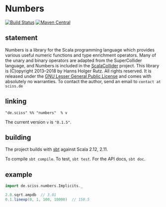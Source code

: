 # Numbers

[![Build Status](https://travis-ci.org/Sciss/Numbers.svg?branch=master)](https://travis-ci.org/Sciss/Numbers)
[![Maven Central](https://maven-badges.herokuapp.com/maven-central/de.sciss/numbers_2.11/badge.svg)](https://maven-badges.herokuapp.com/maven-central/de.sciss/numbers_2.11)

## statement

Numbers is a library for the Scala programming language which provides various useful numeric functions and type 
enrichment operators. Many of the unary and binary operators are adapted from the SuperCollider language, and 
Numbers is included in the [ScalaCollider](http://github.com/Sciss/ScalaCollider/) project. This library is 
(C)opyright 2013&ndash;2018 by Hanns Holger Rutz. All rights reserved. It is released under the
[GNU Lesser General Public License](http://github.com/Sciss/Numbers/blob/master/LICENSE) and comes with 
absolutely no warranties. To contact the author, send an email to `contact at sciss.de`

## linking

    "de.sciss" %% "numbers"  % v

The current version `v` is `"0.1.5"`.

## building

The project builds with [sbt](http://www.scala-sbt.org/) against Scala 2.12, 2.11.

To compile `sbt compile`. To test, `sbt test`. For the API docs, `sbt doc`.

## example

```scala
import de.sciss.numbers.Implicits._

2.0.sqrt.ampdb  // 3.01
0.1.linexp(0, 1, 100, 10000)  // 158.5
```
    
